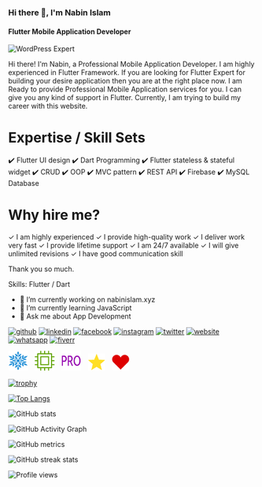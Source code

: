 ### Hi there 👋, I'm Nabin Islam
#### Flutter Mobile Application Developer
![WordPress Expert](https://content.invisioncic.com/u312729/monthly_2021_08/1582523927_NabinIslam.png.d55e49c6811efa608064bddb76a76a1b.png)

Hi there!
I'm Nabin, a Professional Mobile Application Developer. I am highly experienced in Flutter Framework. If you are looking for Flutter Expert for building your desire application then you are at the right place now. I am Ready to provide Professional Mobile Application services for you. I can give you any kind of support in Flutter.
Currently, I am trying to build my career with this website.

Expertise / Skill Sets
=
✔️ Flutter UI design
✔️ Dart Programming
✔️ Flutter stateless & stateful widget
✔️ CRUD
✔️ OOP
✔️ MVC pattern
✔️ REST API
✔️ Firebase
✔️ MySQL Database

Why hire me?
=
✓ I am highly experienced
✓ I provide high-quality work
✓ I deliver work very fast
✓ I provide lifetime support
✓ I am 24/7 available
✓ I will give unlimited revisions
✓ I have good communication skill

Thank you so much.

Skills: Flutter / Dart

- 🔭 I’m currently working on nabinislam.xyz 
- 🌱 I’m currently learning JavaScript 
- 💬 Ask me about App Development 


[<img src='https://cdn.jsdelivr.net/npm/simple-icons@3.0.1/icons/github.svg' alt='github' height='40'>](https://github.com/NabinIslam)  [<img src='https://cdn.jsdelivr.net/npm/simple-icons@3.0.1/icons/linkedin.svg' alt='linkedin' height='40'>](https://www.linkedin.com/in/nabinislam/)  [<img src='https://cdn.jsdelivr.net/npm/simple-icons@3.0.1/icons/facebook.svg' alt='facebook' height='40'>](https://www.facebook.com/nabin.islam2)  [<img src='https://cdn.jsdelivr.net/npm/simple-icons@3.0.1/icons/instagram.svg' alt='instagram' height='40'>](https://www.instagram.com/nabin_islam/)  [<img src='https://cdn.jsdelivr.net/npm/simple-icons@3.0.1/icons/twitter.svg' alt='twitter' height='40'>](https://twitter.com/NabinIslam8)  [<img src='https://cdn.jsdelivr.net/npm/simple-icons@3.0.1/icons/icloud.svg' alt='website' height='40'>](nabinislam.com)  [<img src='https://cdn.jsdelivr.net/npm/simple-icons@3.0.1/icons/whatsapp.svg' alt='whatsapp' height='40'>](+8801743724938)  [<img src='https://cdn.jsdelivr.net/npm/simple-icons@3.0.1/icons/fiverr.svg' alt='fiverr' height='40'>](nabin_islam)  

<a href='https://archiveprogram.github.com/'><img src='https://raw.githubusercontent.com/acervenky/animated-github-badges/master/assets/acbadge.gif' width='40' height='40'></a> <a href='https://docs.github.com/en/developers'><img src='https://raw.githubusercontent.com/acervenky/animated-github-badges/master/assets/devbadge.gif' width='40' height='40'></a> <a href='https://github.com/pricing'><img src='https://raw.githubusercontent.com/acervenky/animated-github-badges/master/assets/pro.gif' width='40' height='40'></a> <a href='https://stars.github.com/'><img src='https://raw.githubusercontent.com/acervenky/animated-github-badges/master/assets/starbadge.gif' width='35' height='35'></a> <a href='https://docs.github.com/en/github/supporting-the-open-source-community-with-github-sponsors'><img src='https://raw.githubusercontent.com/acervenky/animated-github-badges/master/assets/sponsorbadge.gif' width='35' height='35'></a> 

[![trophy](https://github-profile-trophy.vercel.app/?username=NabinIslam)](https://github.com/ryo-ma/github-profile-trophy)

[![Top Langs](https://github-readme-stats.vercel.app/api/top-langs/?username=NabinIslam)](https://github.com/anuraghazra/github-readme-stats)

![GitHub stats](https://github-readme-stats.vercel.app/api?username=NabinIslam&show_icons=true&count_private=true)  

![GitHub Activity Graph](https://activity-graph.herokuapp.com/graph?username=NabinIslam)  

![GitHub metrics](https://metrics.lecoq.io/NabinIslam)  

![GitHub streak stats](https://github-readme-streak-stats.herokuapp.com/?user=NabinIslam)  

![Profile views](https://gpvc.arturio.dev/NabinIslam)  
